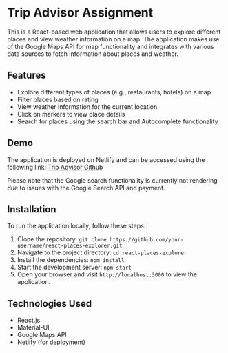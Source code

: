 # Trip Advisor Assignment

This is a React-based web application that allows users to explore different places and view weather information on a map. The application makes use of the Google Maps API for map functionality and integrates with various data sources to fetch information about places and weather.

## Features

- Explore different types of places (e.g., restaurants, hotels) on a map
- Filter places based on rating
- View weather information for the current location
- Click on markers to view place details
- Search for places using the search bar and Autocomplete functionality

## Demo

The application is deployed on Netlify and can be accessed using the following link: 
[Trip Advisor](https://trip-advisor-app.netlify.app/)
[Github](https://github.com/Taruun/react-assignment-app)

Please note that the Google search functionality is currently not rendering due to issues with the Google Search API and payment.

## Installation

To run the application locally, follow these steps:

1. Clone the repository: `git clone https://github.com/your-username/react-places-explorer.git`
2. Navigate to the project directory: `cd react-places-explorer`
3. Install the dependencies: `npm install`
4. Start the development server: `npm start`
5. Open your browser and visit `http://localhost:3000` to view the application.

## Technologies Used

- React.js
- Material-UI
- Google Maps API
- Netlify (for deployment)

